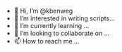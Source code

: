 - 👋 Hi, I’m @kbenweg
- 👀 I’m interested in writing scripts...
- 🌱 I’m currently learning ...
- 💞️ I’m looking to collaborate on ...
- 📫 How to reach me ...

<!---
kbenweg/kbenweg is a ✨ special ✨ repository because its `README.md` (this file) appears on your GitHub profile.
You can click the Preview link to take a look at your changes.
--->
